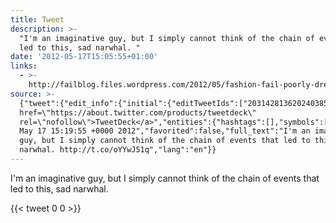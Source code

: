 ```yaml
---
title: Tweet
description: >-
  "I'm an imaginative guy, but I simply cannot think of the chain of events that
  led to this, sad narwhal. "
date: '2012-05-17T15:05:55+01:00'
links:
  - >-
    http://failblog.files.wordpress.com/2012/05/fashion-fail-poorly-dressed-the-saddest-narwhal-youve-ever-seen.jpg
source: >-
  {"tweet":{"edit_info":{"initial":{"editTweetIds":["203142813620240385"],"editableUntil":"2012-05-17T16:19:55.635Z","editsRemaining":"5","isEditEligible":true}},"retweeted":false,"source":"<a
  href=\"https://about.twitter.com/products/tweetdeck\"
  rel=\"nofollow\">TweetDeck</a>","entities":{"hashtags":[],"symbols":[],"user_mentions":[],"urls":[{"url":"http://t.co/oYYwJ51q","expanded_url":"http://failblog.files.wordpress.com/2012/05/fashion-fail-poorly-dressed-the-saddest-narwhal-youve-ever-seen.jpg","display_url":"failblog.files.wordpress.com/2012/05/fashio…","indices":["104","124"]}]},"display_text_range":["0","124"],"favorite_count":"0","id_str":"203142813620240385","truncated":false,"retweet_count":"0","id":"203142813620240385","possibly_sensitive":false,"created_at":"Thu
  May 17 15:19:55 +0000 2012","favorited":false,"full_text":"I'm an imaginative
  guy, but I simply cannot think of the chain of events that led to this, sad
  narwhal. http://t.co/oYYwJ51q","lang":"en"}}
---
```

I'm an imaginative guy, but I simply cannot think of the chain of events that led to this, sad narwhal. 
    
{{< tweet 0 0 >}}
    
